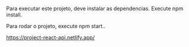 Para executar este projeto, deve instalar as dependencias. 
Execute npm install.

Para rodar o projeto, execute npm start..

https://project-react-api.netlify.app/
